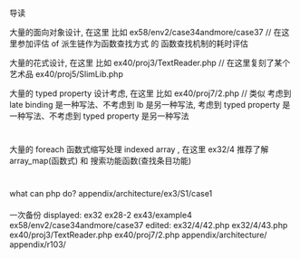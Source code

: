 #
导读

大量的面向对象设计, 在这里 比如 ex58/env2/case34andmore/case37 // 在这里参加评估 of 派生链作为函数查找方式 的 函数查找机制的耗时评估

大量的花式设计, 在这里 比如 ex40/proj3/TextReader.php // 在这里复刻了某个艺术品
                            ex40/proj5/SlimLib.php

大量的 typed property 设计考虑, 在这里 比如 ex40/proj7/2.php // 类似 考虑到 late binding 是一种写法、不考虑到 lb 是另一种写法, 考虑到 typed property 是一种写法、不考虑到 typed property 是另一种写法

#

大量的 foreach 函数式缩写处理 indexed array , 在这里 ex32/4 推荐了解 array_map(函数式) 和 搜索功能函数(查找条目功能)


#
what can php do?
appendix/architecture/ex3/S1/case1

####
一次备份
displayed:
ex32
ex28-2
ex43/example4
ex58/env2/case34andmore/case37
edited:
ex32/4/42.php
ex32/4/43.php
ex40/proj3/TextReader.php
ex40/proj7/2.php
appendix/architecture/
appendix/r103/
